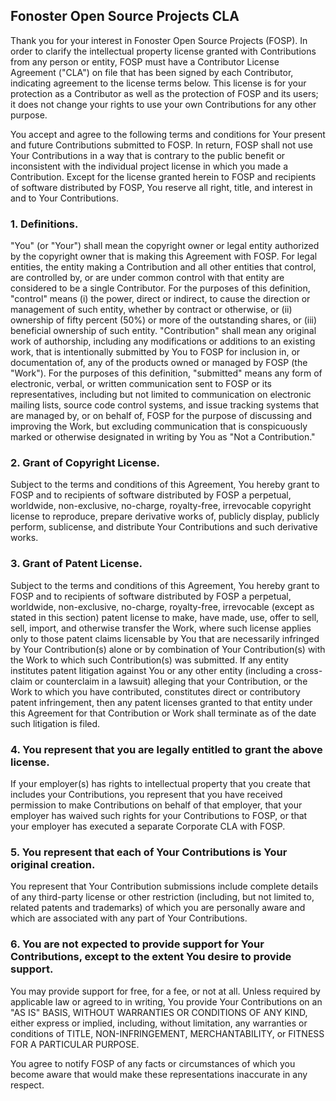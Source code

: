 ## Fonoster Open Source Projects CLA

Thank you for your interest in Fonoster Open Source Projects (FOSP). In order to clarify the intellectual property license granted with Contributions from any person or entity, FOSP must have a Contributor License Agreement ("CLA") on file that has been signed by each Contributor, indicating agreement to the license
terms below. This license is for your protection as a Contributor as well as the protection of FOSP and its users; it does not change your rights to use your own Contributions for any other purpose.

You accept and agree to the following terms and conditions for Your present and future Contributions submitted to FOSP. In return, FOSP shall not use Your Contributions in a way that is contrary to the public benefit or inconsistent with the individual project license in which you made a Contribution. Except
for the license granted herein to FOSP and recipients of software distributed by FOSP, You reserve all right, title, and interest in and to Your Contributions.

### 1. Definitions.

"You" (or "Your") shall mean the copyright owner or legal entity authorized by the copyright owner that is making this Agreement with FOSP. For legal entities, the entity making a Contribution and all other entities that control, are controlled by, or are under common control with that entity are considered to be a single Contributor. For the purposes of this definition, "control" means (i) the power, direct or indirect, to cause the direction or management of such entity, whether by contract or otherwise, or (ii) ownership of fifty percent (50%) or more of the outstanding shares, or (iii) beneficial ownership of such entity. "Contribution" shall mean any original work of authorship, including any modifications or additions to an existing work, that is intentionally submitted by You to FOSP for inclusion in, or documentation of, any of the products owned or managed by FOSP (the "Work"). For the purposes of this definition, "submitted" means any form of electronic, verbal, or written communication sent to FOSP or its representatives, including but not limited to communication on electronic mailing lists, source code control systems, and issue tracking systems that are managed by, or on behalf of, FOSP for the purpose of discussing and improving the Work, but excluding communication that is conspicuously marked or otherwise designated in writing by You as "Not a Contribution."

### 2. Grant of Copyright License. 

Subject to the terms and conditions of this Agreement, You hereby grant to FOSP and to recipients of software distributed by FOSP a perpetual, worldwide, non-exclusive, no-charge, royalty-free, irrevocable copyright license to reproduce, prepare derivative works of, publicly display, publicly perform, sublicense, and distribute Your Contributions and such derivative works.

### 3. Grant of Patent License. 

Subject to the terms and conditions of this Agreement, You hereby grant to FOSP and to recipients of software distributed by FOSP a perpetual, worldwide, non-exclusive, no-charge, royalty-free, irrevocable (except as stated in this section) patent license to make, have made, use, offer to sell, sell, import, and otherwise transfer the Work, where such license applies only to those patent claims licensable by You that are necessarily infringed by Your Contribution(s) alone or by combination of Your Contribution(s) with the Work to which such Contribution(s) was submitted. If any entity institutes patent litigation against You or any other entity (including a cross-claim or counterclaim in a lawsuit) alleging that your Contribution, or the Work to which you have contributed, constitutes direct or contributory patent infringement, then any patent licenses granted to that entity under this Agreement for that Contribution or Work shall terminate as of the date such litigation is filed.

### 4. You represent that you are legally entitled to grant the above license. 

If your employer(s) has rights to intellectual property that you create that includes your Contributions, you represent that you have received permission to make Contributions on behalf of that employer, that your employer has waived such rights for your Contributions to FOSP, or that your employer has executed a separate Corporate CLA with FOSP.

### 5. You represent that each of Your Contributions is Your original creation.
 
You represent that Your Contribution submissions include complete details of any third-party license or other restriction (including, but not limited to, related patents and trademarks) of which you are personally aware and which are associated with any part of Your Contributions.

### 6. You are not expected to provide support for Your Contributions, except to the extent You desire to provide support. 

You may provide support for free, for a fee, or not at all. Unless required by applicable law or agreed to in writing, You provide Your Contributions on an "AS IS" BASIS, WITHOUT WARRANTIES OR CONDITIONS OF ANY KIND, either express or implied, including, without limitation, any warranties or conditions of TITLE, NON-INFRINGEMENT, MERCHANTABILITY, or FITNESS FOR A PARTICULAR PURPOSE.
 
You agree to notify FOSP of any facts or circumstances of which you become aware that would make these representations inaccurate in any respect.
